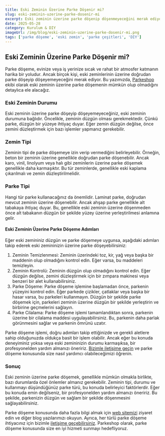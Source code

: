 ```yaml
---
title: Eski Zeminin Üzerine Parke Döşenir mi?
slug: eski-zeminin-uzerine-parke-dosenir-mi
excerpt: Eski zeminin üzerine parke döşenip döşenmeyeceğini merak ediyor musunuz? Bu blog yazımızda bu konuyu detaylı olarak ele alıyoruz.
date: 2025-05-28
category: Kurulum & DIY
imageUrl: /img/blog/eski-zeminin-uzerine-parke-dosenir-mi.png
tags: ['parke döşeme', 'eski zemin', 'parke çeşitleri', 'DIY']
---
```


<h2>Eski Zeminin Üzerine Parke Döşenir mi?</h2>

<p>Parke döşeme, evinize veya iş yerinize sıcak ve rahat bir atmosfer katmanın harika bir yoludur. Ancak birçok kişi, eski zeminlerinin üzerine doğrudan parke döşeyip döşeyemeyeceğini merak ediyor. Bu yazımızda, <a href="https://parkeshop.com">Parkeshop</a> ekibi olarak eski zeminin üzerine parke döşemenin mümkün olup olmadığını detaylıca ele alacağız.</p>

<h3>Eski Zeminin Durumu</h3>

<p>Eski zeminin üzerine parke döşeyip döşeyemeyeceğiniz, eski zeminin durumuna bağlıdır. Öncelikle, zeminin düzgün olması gerekmektedir. Çünkü parke, düzgün bir yüzeye ihtiyaç duyar. Eğer zemin düzgün değilse, önce zemini düzleştirmek için bazı işlemler yapmanız gerekebilir.</p>

<h3>Zemin Tipi</h3>

<p>Zeminin tipi de parke döşemeye izin verip vermediğini belirleyebilir. Örneğin, beton bir zeminin üzerine genellikle doğrudan parke döşenebilir. Ancak karo, vinil, linolyum veya halı gibi zeminlerin üzerine parke döşemek genellikle daha karmaşıktır. Bu tür zeminlerde, genellikle eski kaplama çıkarılmalı ve zemin düzleştirilmelidir.</p>

<h3>Parke Tipi</h3>

<p>Hangi tür parke kullanacağınız da önemlidir. Laminat parke, doğrudan mevcut zeminin üzerine döşenebilir. Ancak ahşap parke genellikle alt tabakaya ihtiyaç duyar. Bu, genellikle eski zeminin üzerine döşenmeden önce alt tabakanın düzgün bir şekilde yüzey üzerine yerleştirilmesi anlamına gelir.</p>

<h4>Eski Zeminin Üzerine Parke Döşeme Adımları</h4>

<p>Eğer eski zemininiz düzgün ve parke döşemeye uygunsa, aşağıdaki adımları takip ederek eski zemininizin üzerine parke döşeyebilirsiniz:</p>

<ol>
<li>Zeminin Temizlenmesi: Zeminin üzerindeki toz, kir, yağ veya başka bir maddenin olup olmadığını kontrol edin. Eğer varsa, bu maddeleri temizleyin.</li>
<li>Zeminin Kontrolü: Zeminin düzgün olup olmadığını kontrol edin. Eğer düzgün değilse, zemini düzleştirmek için bir zımpara makinesi veya benzeri bir alet kullanabilirsiniz.</li>
<li>Parke Döşeme: Parke döşeme işlemine başlamadan önce, parkenin yüzeyini kontrol edin. Eğer parkede çizikler, çatlaklar veya başka bir hasar varsa, bu parkeleri kullanmayın. Düzgün bir şekilde parke döşemek için, parkeleri zeminin üzerine düzgün bir şekilde yerleştirin ve birbirine geçmelerini sağlayın.</li>
<li>Parke Cilalama: Parke döşeme işlemi tamamlandıktan sonra, parkenin üzerine bir cilalama maddesi uygulayabilirsiniz. Bu, parkenin daha parlak görünmesini sağlar ve parkenin ömrünü uzatır.</li>
</ol>

<p>Parke döşeme işlemi, doğru adımları takip ettiğinizde ve gerekli aletlere sahip olduğunuzda oldukça basit bir işlem olabilir. Ancak eğer bu konuda deneyiminiz yoksa veya eski zemininizin durumu karmaşıksa, bir profesyonelden yardım almanızı öneririz. <a href="https://parkeshop.com/contact">Bizimle iletişime geçin</a> ve parke döşeme konusunda size nasıl yardımcı olabileceğimizi öğrenin.</p>

<h3>Sonuç</h3>

<p>Eski zeminin üzerine parke döşemek, genellikle mümkün olmakla birlikte, bazı durumlarda özel önlemler almanız gerekebilir. Zeminin tipi, durumu ve kullanmayı düşündüğünüz parke türü, bu konuda belirleyici faktörlerdir. Eğer bu konuda emin değilseniz, bir profesyonelden yardım almanızı öneririz. Bu şekilde, parkenizin düzgün ve sağlam bir şekilde döşenmesini sağlayabilirsiniz.</p>

<p>Parke döşeme konusunda daha fazla bilgi almak için <a href="https://parkeshop.com">web sitemizi</a> ziyaret edin ve diğer blog yazılarımızı okuyun. Ayrıca, her türlü parke döşeme ihtiyacınız için bizimle <a href="https://parkeshop.com/contact">iletişime geçebilirsiniz</a>. Parkeshop olarak, parke döşeme konusunda size en iyi hizmeti sunmayı hedefliyoruz.</p>